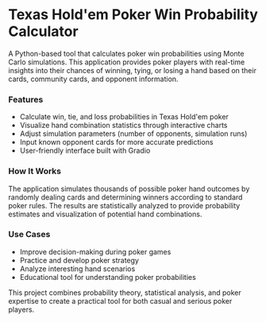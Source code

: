 # Texas Hold'em Poker Win Probability Calculator

A Python-based tool that calculates poker win probabilities using Monte Carlo simulations. This application provides poker players with real-time insights into their chances of winning, tying, or losing a hand based on their cards, community cards, and opponent information.  

### Features

- Calculate win, tie, and loss probabilities in Texas Hold'em poker  
- Visualize hand combination statistics through interactive charts  
- Adjust simulation parameters (number of opponents, simulation runs)  
- Input known opponent cards for more accurate predictions  
- User-friendly interface built with Gradio

### How It Works

The application simulates thousands of possible poker hand outcomes by randomly dealing cards and determining winners according to standard poker rules.   The results are statistically analyzed to provide probability estimates and visualization of potential hand combinations.  

### Use Cases

- Improve decision-making during poker games  
- Practice and develop poker strategy  
- Analyze interesting hand scenarios  
- Educational tool for understanding poker probabilities  

This project combines probability theory, statistical analysis, and poker expertise to create a practical tool for both casual and serious poker players.  